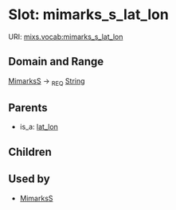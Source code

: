 
# Slot: mimarks_s_lat_lon




URI: [mixs.vocab:mimarks_s_lat_lon](https://w3id.org/mixs/vocab/mimarks_s_lat_lon)


## Domain and Range

[MimarksS](MimarksS.md) ->  <sub>REQ</sub> [String](types/String.md)

## Parents

 *  is_a: [lat_lon](lat_lon.md)

## Children


## Used by

 * [MimarksS](MimarksS.md)
